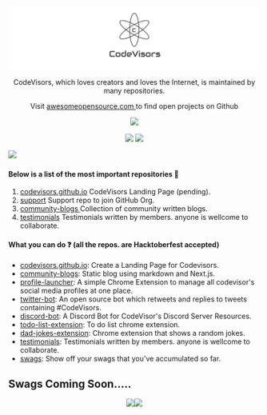 <p align="center"><a href="https://codevisors.github.io"><img src="https://github.com/CodeVisors/.github/blob/main/assets/1620011289961.jpg"></a></p>

<p align="center">CodeVisors, which loves creators and loves the Internet, is maintained by many repositories.</p>
<p align="center">Visit <a href="https://awesomeopensource.com">awesomeopensource.com </a>to find open projects on Github</p>

<p align="center">
  <img src="https://readme-typing-svg.herokuapp.com?lines=Welcome+to+CodeVisors+GitHub+Org.;Let's+Support+each+other;Start+Contributing+now"></a>
</p>

<p align="center">
  <a href="https://codevisors.github.io"><img src="https://img.shields.io/website?label=codevisors.github.io&style=for-the-badge&url=https%3A%2F%2Fcodestackr.com"></a>
  <a href="https://twitter.com/intent/follow?original_referer=https%3A%2F%2Fgithub.com%2FcodeSTACKr&screen_name=ankushsgandhi"><img src="https://img.shields.io/twitter/follow/ankushsgandhi?color=1DA1F2&logo=twitter&style=for-the-badge"></a>
</p>

<img src="https://user-images.githubusercontent.com/73097560/115834477-dbab4500-a447-11eb-908a-139a6edaec5c.gif">

#### Below is a list of the most important repositories 📙
1) <a href="https://github.com/CodeVisors/codevisors.github.io">codevisors.github.io</a> CodeVisors Landing Page (pending).
2) <a href="https://github.com/CodeVisors/support">support</a> Support repo to join GitHub Org.
3) <a href="https://github.com/CodeVisors/community-blogs">community-blogs </a> Collection of community written blogs.
4) <a href="https://github.com/CodeVisors/testimonials">testimonials</a> Testimonials written by members. anyone is wellcome to collaborate.

#### What you can do ❓ (all the repos. are Hacktoberfest accepted)
- [codevisors.github.io](https://codevisors.github.io): Create a Landing Page for Codevisors.
- [community-blogs](https://github.com/CodeVisors/community-blogs): Static blog using markdown and Next.js.
- [profile-launcher](https://github.com/CodeVisors/codevisor-profile-launcher): A simple Chrome Extension to manage all codevisor's social media profiles at one place.
- [twitter-bot](https://github.com/CodeVisors/codevisor-twitter-bot): An open source bot which retweets and replies to tweets containing #CodeVisors.
- [discord-bot](https://github.com/CodeVisors/codevisor-discord-bot): A Discord Bot for CodeVisor's Discord Server Resources.
- [todo-list-extension](https://github.com/CodeVisors/todo-list-extension): To do list chrome extension.
- [dad-jokes-extension](https://github.com/CodeVisors/dad-jokes-extension): Chrome extension that shows a random jokes.
- [testimonials](https://github.com/CodeVisors/testimonials): Testimonials written by members. anyone is wellcome to collaborate.
- [swags](https://github.com/CodeVisors/swags): Show off your swags that you've accumulated so far.

## Swags Coming Soon.....
<p align="center">
<img src="https://user-images.githubusercontent.com/55637484/133582687-d07cf407-67fb-45a8-bddb-f8191b1a276a.jpg" width="400"/><img src="https://user-images.githubusercontent.com/55637484/133582703-aaee89c1-74c2-481c-8fff-c1655a1448f1.jpg" width="400"/></p>
